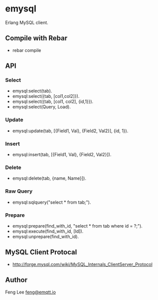 
# emysql

Erlang MySQL client.

## Compile with Rebar

* rebar compile

## API

### Select

* emysql:select(tab).
* emysql:select({tab, [col1,col2]}).
* emysql:select({tab, [col1, col2], {id,1}}).
* emysql:select(Query, Load).

### Update

* emysql:update(tab, [{Field1, Val}, {Field2, Val2}], {id, 1}).

### Insert

* emysql:insert(tab, [{Field1, Val}, {Field2, Val2}]).

### Delete

* emysql:delete(tab, {name, Name}]).

### Raw Query

* emysql:sqlquery("select * from tab;").

### Prepare

* emysql:prepare(find_with_id, "select * from tab where id = ?;").
* emysql:execute(find_with_id, [Id]).
* emysql:unprepare(find_with_id).

## MySQL Client Protocal

* http://forge.mysql.com/wiki/MySQL_Internals_ClientServer_Protocol

## Author

Feng Lee <feng@emqtt.io>

